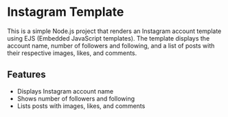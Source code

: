 # Instagram Template

This is a simple Node.js project that renders an Instagram account template using EJS (Embedded JavaScript templates). The template displays the account name, number of followers and following, and a list of posts with their respective images, likes, and comments.

## Features

- Displays Instagram account name
- Shows number of followers and following
- Lists posts with images, likes, and comments
